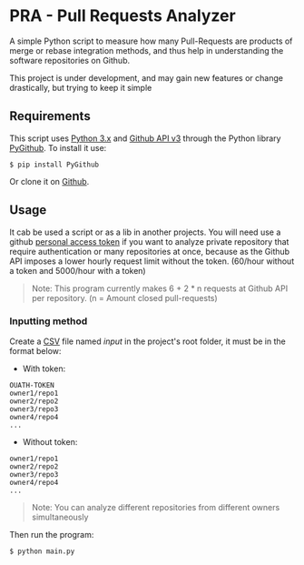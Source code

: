 # PRA - Pull Requests Analyzer

A simple Python script to measure how many Pull-Requests are products of merge or rebase integration methods, and thus help in understanding the software repositories on Github.

This project is under development, and may gain new features or change drastically, but trying to keep it simple

## **Requirements**

This script uses [Python 3.x](https://www.python.org/) and [Github API v3](https://developer.github.com/v3/) through the Python library [PyGithub](https://pygithub.readthedocs.io/en/latest/introduction.html). To install it use:

```$ pip install PyGithub```

Or clone it on [Github](https://github.com/PyGithub/PyGithub).

## **Usage**

It cab be used a script or as a lib in another projects. You will need use a github [personal access token](https://github.com/settings/tokens) if you want to analyze private repository that  require authentication or many repositories at once, because as the Github API imposes a lower hourly request limit without the token. (60/hour without a token and 5000/hour with a token) 

> Note: This program currently makes 6 + 2 * n requests at Github API per repository. (n = Amount closed pull-requests)

### **Inputting method**

Create a [CSV](https://en.wikipedia.org/wiki/Comma-separated_values) file named *input* in the project's root folder, it must be in the format below:

- With token:
```csv
OUATH-TOKEN
owner1/repo1
owner2/repo2
owner3/repo3
owner4/repo4
...
```
- Without token:
```csv
owner1/repo1
owner2/repo2
owner3/repo3
owner4/repo4
...
```


> Note: You can analyze different repositories from different owners simultaneously

Then run the program:

```$ python main.py```
